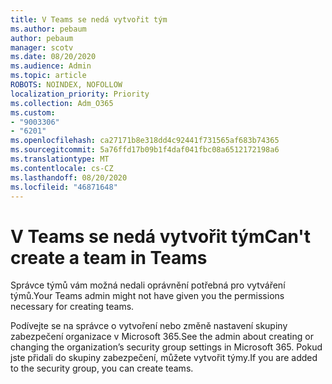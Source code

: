 ```yaml
---
title: V Teams se nedá vytvořit tým
ms.author: pebaum
author: pebaum
manager: scotv
ms.date: 08/20/2020
ms.audience: Admin
ms.topic: article
ROBOTS: NOINDEX, NOFOLLOW
localization_priority: Priority
ms.collection: Adm_O365
ms.custom:
- "9003306"
- "6201"
ms.openlocfilehash: ca27171b8e318dd4c92441f731565af683b74365
ms.sourcegitcommit: 5a76ffd17b09b1f4daf041fbc08a6512172198a6
ms.translationtype: MT
ms.contentlocale: cs-CZ
ms.lasthandoff: 08/20/2020
ms.locfileid: "46871648"
---
```

# <a name="cant-create-a-team-in-teams"></a><span data-ttu-id="d2dc8-102">V Teams se nedá vytvořit tým</span><span class="sxs-lookup"><span data-stu-id="d2dc8-102">Can't create a team in Teams</span></span>

<span data-ttu-id="d2dc8-103">Správce týmů vám možná nedali oprávnění potřebná pro vytváření týmů.</span><span class="sxs-lookup"><span data-stu-id="d2dc8-103">Your Teams admin might not have given you the permissions necessary for creating teams.</span></span>  

<span data-ttu-id="d2dc8-104">Podívejte se na správce o vytvoření nebo změně nastavení skupiny zabezpečení organizace v Microsoft 365.</span><span class="sxs-lookup"><span data-stu-id="d2dc8-104">See the admin about creating or changing the organization’s security group settings in Microsoft 365.</span></span> <span data-ttu-id="d2dc8-105">Pokud jste přidali do skupiny zabezpečení, můžete vytvořit týmy.</span><span class="sxs-lookup"><span data-stu-id="d2dc8-105">If you are added to the security group, you can create teams.</span></span>